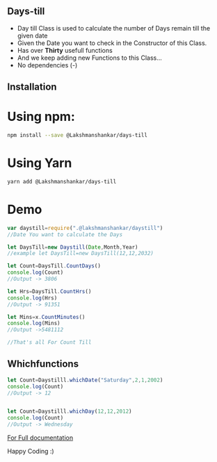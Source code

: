 ## Days-till
 * Day till Class is used to calculate the number of Days remain till the given date
 * Given the Date you want to check in the Constructor of this Class.
 * Has over <b>Thirty</b> usefull functions
 * And we keep adding new Functions to this Class...
 * No dependencies (*-*)

## Installation

# Using npm:
```sh
npm install --save @Lakshmanshankar/days-till
```
# Using Yarn

```sh
yarn add @Lakshmanshankar/days-till
```

# Demo
```js
var daystill=require(".@lakshmanshankar/daystill")
//Date You want to calculate the Days

let DaysTill=new Daystill(Date,Month,Year)
//example let DaysTill=new DaysTill(12,12,2032)

let Count=DaysTill.CountDays()
console.log(Count)
//Output -> 3806

let Hrs=DaysTill.CountHrs()
console.log(Hrs)
//Output -> 91351

let Mins=x.CountMinutes()
console.log(Mins)
//Output ->5481112 

//That's all For Count Till
```

## Whichfunctions
```js
let Count=Daystilll.whichDate("Saturday",2,1,2002)
console.log(Count)
//Output -> 12


let Count=Daystilll.whichDay(12,12,2012)
console.log(Count)
//Output -> Wednesday
```

[For Full documentation](https://lakshmanshankar.github.io/days-till)

Happy Coding :) 
